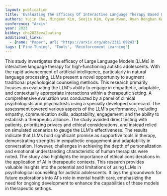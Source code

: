 ```yaml
---
layout: publication
title: 'Evaluating The Efficacy Of Interactive Language Therapy Based On LLM For High-functioning Autistic Adolescent Psychological Counseling'
authors: Yujin Cho, Mingeon Kim, Seojin Kim, Oyun Kwon, Ryan Donghan Kwon, Yoonha Lee, Dohyun Lim
conference: "Arxiv"
year: 2023
bibkey: cho2023evaluating
additional_links:
  - {name: "Paper", url: "https://arxiv.org/abs/2311.09243"}
tags: ['Fine-Tuning', 'Tools', 'Reinforcement Learning']
---
```

This study investigates the efficacy of Large Language Models (LLMs) in
interactive language therapy for high-functioning autistic adolescents. With
the rapid advancement of artificial intelligence, particularly in natural
language processing, LLMs present a novel opportunity to augment traditional
psychological counseling methods. This research primarily focuses on evaluating
the LLM's ability to engage in empathetic, adaptable, and contextually
appropriate interactions within a therapeutic setting. A comprehensive
evaluation was conducted by a panel of clinical psychologists and psychiatrists
using a specially developed scorecard. The assessment covered various aspects
of the LLM's performance, including empathy, communication skills,
adaptability, engagement, and the ability to establish a therapeutic alliance.
The study avoided direct testing with patients, prioritizing privacy and
ethical considerations, and instead relied on simulated scenarios to gauge the
LLM's effectiveness. The results indicate that LLMs hold significant promise as
supportive tools in therapy, demonstrating strengths in empathetic engagement
and adaptability in conversation. However, challenges in achieving the depth of
personalization and emotional understanding characteristic of human therapists
were noted. The study also highlights the importance of ethical considerations
in the application of AI in therapeutic contexts. This research provides
valuable insights into the potential and limitations of using LLMs in
psychological counseling for autistic adolescents. It lays the groundwork for
future explorations into AI's role in mental health care, emphasizing the need
for ongoing development to enhance the capabilities of these models in
therapeutic settings.
